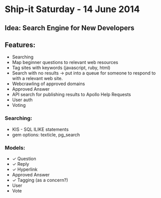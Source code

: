 # Ship-it Saturday - 14 June 2014

## Idea: Search Engine for New Developers

## Features:
 * Searching
 * Map beginner questions to relevant web resources
 * Tag sites with keywords (javascript, ruby, html)
 * Search with no results -> put into a queue for someone to respond to with a relevant web site.
 * Webcrawling of approved domains
 * Approved Answer
 * API search for publishing results to Apollo Help Requests
 * User auth
 * Voting

### Searching:
 * KIS - SQL ILIKE statements
 * gem options: texticle, pg_search

### Models:
 * ✓ Question
 * ✓ Reply
 * ✓ Hyperlink
 * Approved Answer
 * ✓ Tagging (as a concern?)
 * User
 * Vote
